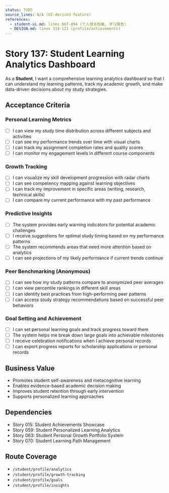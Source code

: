 ```yaml
---
status: TODO
source_lines: N/A (UI-derived feature) 
references:
  - student-ui.md: lines 867-894 (个人成长档案, 学习报告)
  - DESIGN.md: lines 118-121 (profile/achievements)
---
```


# Story 137: Student Learning Analytics Dashboard

As a **Student**, I want a comprehensive learning analytics dashboard so that I can understand my learning patterns, track my academic growth, and make data-driven decisions about my study strategies.

## Acceptance Criteria

### Personal Learning Metrics
- [ ] I can view my study time distribution across different subjects and activities
- [ ] I can see my performance trends over time with visual charts
- [ ] I can track my assignment completion rates and quality scores
- [ ] I can monitor my engagement levels in different course components

### Growth Tracking
- [ ] I can visualize my skill development progression with radar charts
- [ ] I can see competency mapping against learning objectives
- [ ] I can track my improvement in specific areas (writing, research, technical skills)
- [ ] I can compare my current performance with my past performance

### Predictive Insights
- [ ] The system provides early warning indicators for potential academic challenges
- [ ] I receive suggestions for optimal study timing based on my performance patterns
- [ ] The system recommends areas that need more attention based on analytics
- [ ] I can see projections of my likely performance if current trends continue

### Peer Benchmarking (Anonymous)
- [ ] I can see how my study patterns compare to anonymized peer averages
- [ ] I can view percentile rankings in different skill areas
- [ ] I can identify best practices from high-performing peer patterns
- [ ] I can access study strategy recommendations based on successful peer behaviors

### Goal Setting and Achievement
- [ ] I can set personal learning goals and track progress toward them
- [ ] The system helps me break down large goals into achievable milestones
- [ ] I receive celebration notifications when I achieve personal records
- [ ] I can export progress reports for scholarship applications or personal records

## Business Value
- Promotes student self-awareness and metacognitive learning
- Enables evidence-based academic decision making
- Improves student retention through early intervention
- Supports personalized learning approaches

## Dependencies  
- Story 015: Student Achievements Showcase
- Story 059: Student Personalized Learning Analytics
- Story 063: Student Personal Growth Portfolio System
- Story 070: Student Learning Path Management

## Route Coverage
- `/student/profile/analytics`
- `/student/profile/growth-tracking` 
- `/student/profile/goals`
- `/student/profile/insights`